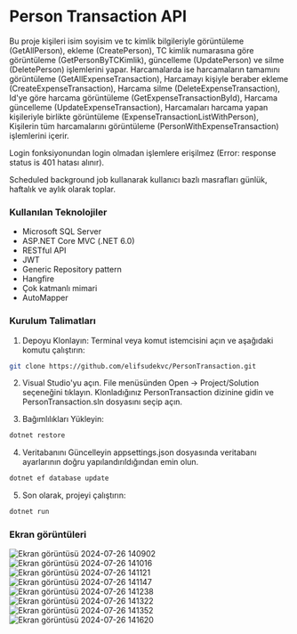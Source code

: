 # Person Transaction API
Bu proje kişileri isim soyisim ve tc kimlik bilgileriyle görüntüleme (GetAllPerson), ekleme (CreatePerson), TC kimlik numarasına göre görüntüleme (GetPersonByTCKimlik), güncelleme (UpdatePerson) 
ve silme (DeletePerson) işlemlerini yapar. Harcamalarda ise harcamaların tamamını görüntüleme (GetAllExpenseTransaction), Harcamayı kişiyle beraber ekleme (CreateExpenseTransaction), 
Harcama silme (DeleteExpenseTransaction), Id'ye göre harcama görüntüleme (GetExpenseTransactionById), Harcama güncelleme (UpdateExpenseTransaction), Harcamaları harcama yapan kişileriyle
birlikte görüntüleme (ExpenseTransactionListWithPerson), Kişilerin tüm harcamalarını görüntüleme (PersonWithExpenseTransaction) işlemlerini içerir.

Login fonksiyonundan login olmadan işlemlere erişilmez (Error: response status is 401 hatası alınır).

Scheduled background job kullanarak kullanıcı bazlı masrafları günlük, haftalık ve aylık olarak toplar.

### Kullanılan Teknolojiler
+	Microsoft SQL Server
+	ASP.NET Core MVC (.NET 6.0)
+	RESTful API
+	JWT
+	Generic Repository pattern
+	Hangfire
+	Çok katmanlı mimari
+	AutoMapper

### Kurulum Talimatları
1.	Depoyu Klonlayın:
Terminal veya komut istemcisini açın ve aşağıdaki komutu çalıştırın:          
```bash
git clone https://github.com/elifsudekvc/PersonTransaction.git
```

2.	Visual Studio'yu açın.
File menüsünden Open -> Project/Solution seçeneğini tıklayın.
Klonladığınız PersonTransaction dizinine gidin ve PersonTransaction.sln dosyasını seçip açın.

3.	Bağımlılıkları Yükleyin:
```bash
dotnet restore
```
4.	Veritabanını Güncelleyin
appsettings.json dosyasında veritabanı ayarlarının doğru yapılandırıldığından emin olun.
```bash
dotnet ef database update
```

5.	Son olarak, projeyi çalıştırın:
```bash
dotnet run
```

###  Ekran görüntüleri
![Ekran görüntüsü 2024-07-26 140902](https://github.com/user-attachments/assets/a234a48c-c6f5-4277-971b-a99c298062b8)
![Ekran görüntüsü 2024-07-26 141016](https://github.com/user-attachments/assets/932cfd55-9fc5-4f77-aac8-3642631daf94)
![Ekran görüntüsü 2024-07-26 141121](https://github.com/user-attachments/assets/23d5086b-047e-4f7c-bf6d-64a3c319536b)
![Ekran görüntüsü 2024-07-26 141147](https://github.com/user-attachments/assets/b00b71cd-1809-4318-82bf-1a0eb2a80911)
![Ekran görüntüsü 2024-07-26 141238](https://github.com/user-attachments/assets/916af882-2538-4fb6-9404-a728c28c3645)
![Ekran görüntüsü 2024-07-26 141322](https://github.com/user-attachments/assets/ca4f13ef-d889-4002-9ea7-10e4dcbb90e3)
![Ekran görüntüsü 2024-07-26 141352](https://github.com/user-attachments/assets/22c7628c-a518-46b2-879c-f344947e6d8b)
![Ekran görüntüsü 2024-07-26 141620](https://github.com/user-attachments/assets/689d6e7f-6442-4f15-9905-4985f2233392)
